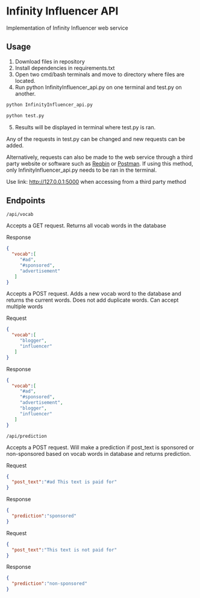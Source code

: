 # Infinity Influencer API

Implementation of Infinity Influencer web service

## Usage
1. Download files in repository 
2. Install dependencies in requirements.txt
3. Open two cmd/bash terminals and move to directory where files are located. 
4. Run python InfinityInfluencer_api.py on one terminal and test.py on another. 
```bash
python InfinityInfluencer_api.py
```
```bash
python test.py
```
5. Results will be displayed in terminal where test.py is ran. 

Any of the requests in test.py can be changed and new requests can be added.

Alternatively, requests can also be made to the web service through a third party website or software such as [Reqbin](https://reqbin.com/) or [Postman](https://www.postman.com/). If using this method, only InfinityInfluencer_api.py needs to be ran in the terminal. 

Use link: http://127.0.0.1:5000 when accessing from a third party method 

## Endpoints 

```
/api/vocab
```

Accepts a GET request. Returns all vocab words in the database

Response 
```json
{
  "vocab":[
     "#ad",
     "#sponsored",
     "advertisement"
   ]
}
```

Accepts a POST request. Adds a new vocab word to the database and returns the current words. Does not add duplicate words. Can accept multiple words

Request
```json
{
  "vocab":[
     "blogger",
     "influencer"
   ]
}
```

Response
```json
{
  "vocab":[
     "#ad",
     "#sponsored",
     "advertisement",
     "blogger",
     "influencer"
   ]
}

```

```
/api/prediction
```

Accepts a POST request. Will make a prediction if post_text is sponsored or non-sponsored based on vocab words in database and returns prediction.

Request
```json
{
  "post_text":"#ad This text is paid for"
}
```

Response
```json
{
  "prediction":"sponsored"
}
```

Request
```json
{
  "post_text":"This text is not paid for"
}
```

Response
```json
{
  "prediction":"non-sponsored"
}
```